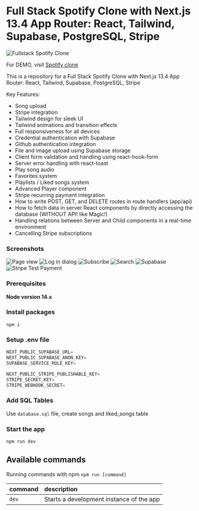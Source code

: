 # Full Stack Spotify Clone with Next.js 13.4 App Router: React, Tailwind, Supabase, PostgreSQL, Stripe

![Fullstack Spotify Clone](https://github.com/yutung-cheng/spotify_clone/blob/main/screenshots/thumbnail.png)

For DEMO, visit [Spotify clone](https://spotify-clone-pzn8gp2mx-yutung-cheng.vercel.app/)

This is a repository for a Full Stack Spotify Clone with Next.js 13.4 App Router: React, Tailwind, Supabase, PostgreSQL, Stripe


Key Features:

- Song upload
- Stripe integration
- Tailwind design for sleek UI
- Tailwind animations and transition effects
- Full responsiveness for all devices
- Credential authentication with Supabase
- Github authentication integration
- File and image upload using Supabase storage
- Client form validation and handling using react-hook-form
- Server error handling with react-toast
- Play song audio
- Favorites system
- Playlists / Liked songs system
- Advanced Player component
- Stripe recurring payment integration
- How to write POST, GET, and DELETE routes in route handlers (app/api)
- How to fetch data in server React components by directly accessing the database (WITHOUT API! like Magic!)
- Handling relations between Server and Child components in a real-time environment
- Cancelling Stripe subscriptions


### Screenshots
![Page view](https://github.com/yutung-cheng/spotify_clone/blob/main/screenshots/pageview.png)
![Log in dialog](https://github.com/yutung-cheng/spotify_clone/blob/main/screenshots/login_dialog.png)
![Subscribe](https://github.com/yutung-cheng/spotify_clone/blob/main/screenshots/subscribeDialog.png)
![Search](https://github.com/yutung-cheng/spotify_clone/blob/main/screenshots/search.png)
![Supabase](https://github.com/yutung-cheng/spotify_clone/blob/main/screenshots/database.png)
![Stripe Test Payment](https://github.com/yutung-cheng/spotify_clone/blob/main/screenshots/stripePayment.png)

### Prerequisites

**Node version 14.x**


### Install packages

```shell
npm i
```

### Setup .env file

```js
NEXT_PUBLIC_SUPABASE_URL=
NEXT_PUBLIC_SUPABASE_ANON_KEY=
SUPABASE_SERVICE_ROLE_KEY=

NEXT_PUBLIC_STRIPE_PUBLISHABLE_KEY=
STRIPE_SECRET_KEY=
STRIPE_WEBHOOK_SECRET=
```

### Add SQL Tables
Use `database.sql` file, create songs and liked_songs table

### Start the app

```shell
npm run dev
```

## Available commands

Running commands with npm `npm run [command]`

| command         | description                              |
| :-------------- | :--------------------------------------- |
| `dev`           | Starts a development instance of the app |
